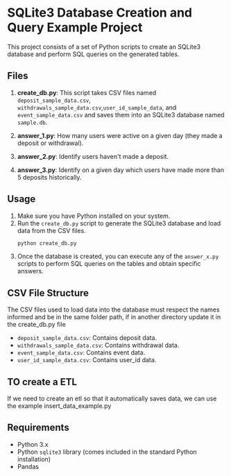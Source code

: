 # SQLite3 Database Creation and Query Example Project

This project consists of a set of Python scripts to create an SQLite3 database and perform SQL queries on the generated tables.

## Files

1. **create_db.py**: This script takes CSV files named `deposit_sample_data.csv`, `withdrawals_sample_data.csv`,`user_id_sample_data`, and `event_sample_data.csv` and saves them into an SQLite3 database named `sample.db`.

2. **answer_1.py**: How many users were active on a given day (they made a deposit or withdrawal).

3. **answer_2.py**: Identify users haven't made a deposit.

4. **answer_3.py**: Identify on a given day which users have made more than 5 deposits historically.

## Usage

1. Make sure you have Python installed on your system.
2. Run the `create_db.py` script to generate the SQLite3 database and load data from the CSV files.
   ```bash
   python create_db.py
   ```
3. Once the database is created, you can execute any of the `answer_x.py` scripts to perform SQL queries on the tables and obtain specific answers.

## CSV File Structure


The CSV files used to load data into the database must respect the names informed and be in the same folder path, if in another directory update it in the create_db.py file


- `deposit_sample_data.csv`: Contains deposit data.
- `withdrawals_sample_data.csv`: Contains withdrawal data.
- `event_sample_data.csv`: Contains event data.
- `user_id_sample_data.csv`: Contains user_id data.

## TO create a ETL

If we need to create an etl so that it automatically saves data, we can use the example insert_data_example.py

## Requirements

- Python 3.x
- Python `sqlite3` library (comes included in the standard Python installation)
- Pandas

